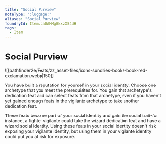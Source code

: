 ```yaml
---
title: "Social Purview"
noteType: ":luggage:"
aliases: "Social Purview"
foundryId: Item.ca0AHMgGkxzXS4dH
tags:
  - Item
---
```


# Social Purview
![[pathfinder2e/Feats/zz_asset-files/icons-sundries-books-book-red-exclamation.webp|150]]

You have built a reputation for yourself in your social identity. Choose one archetype that you meet the prerequisites for. You gain that archetype's dedication feat and can select feats from that archetype, even if you haven't yet gained enough feats in the vigilante archetype to take another dedication feat.

These feats become part of your social identity and gain the social trait-for instance, a fighter vigilante could take the wizard dedication feat and have a wizard social identity. Using these feats in your social identity doesn't risk exposing your vigilante identity, but using them in your vigilante identity could put you at risk for exposure.
